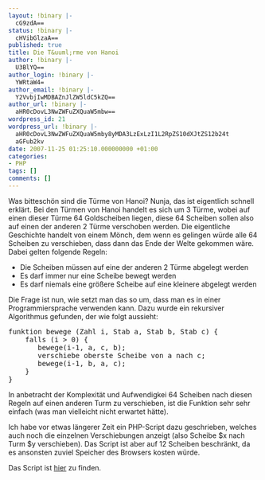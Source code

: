 ```yaml
---
layout: !binary |-
  cG9zdA==
status: !binary |-
  cHVibGlzaA==
published: true
title: Die T&uuml;rme von Hanoi
author: !binary |-
  U3BlYQ==
author_login: !binary |-
  YWRtaW4=
author_email: !binary |-
  Y2VvbjIwMDBAZnJlZW5ldC5kZQ==
author_url: !binary |-
  aHR0cDovL3NwZWFuZXQuaW5mbw==
wordpress_id: 21
wordpress_url: !binary |-
  aHR0cDovL3NwZWFuZXQuaW5mby8yMDA3LzExLzI1L2RpZS10dXJtZS12b24t
  aGFub2kv
date: 2007-11-25 01:25:10.000000000 +01:00
categories:
- PHP
tags: []
comments: []
---
```

Was bittesch&ouml;n sind die T&uuml;rme von Hanoi? Nunja, das ist eigentlich schnell erkl&auml;rt. Bei den T&uuml;rmen von Hanoi handelt es sich um 3 T&uuml;rme, wobei auf einen dieser T&uuml;rme 64 Goldscheiben liegen, diese 64 Scheiben sollen also auf einen der anderen 2 T&uuml;rme verschoben werden. Die eigentliche Geschichte handelt von einem M&ouml;nch, dem wenn es gelingen w&uuml;rde alle 64 Scheiben zu verschieben, dass dann das Ende der Welte gekommen w&auml;re.
Dabei gelten folgende Regeln:
<ul>
	<li>Die Scheiben m&uuml;ssen auf eine der anderen 2 T&uuml;rme abgelegt werden</li>
	<li>Es darf immer nur eine Scheibe bewegt werden</li>
	<li>Es darf niemals eine gr&ouml;&szlig;ere Scheibe auf eine kleinere abgelegt werden</li>
</ul>

Die Frage ist nun, wie setzt man das so um, dass man es in einer Programmiersprache verwenden kann.
Dazu wurde ein rekursiver Algorithmus gefunden, der wie folgt aussieht:
<pre language="text">funktion bewege (Zahl i, Stab a, Stab b, Stab c) {
    falls (i > 0) {
       bewege(i-1, a, c, b);
       verschiebe oberste Scheibe von a nach c;
       bewege(i-1, b, a, c);
    }
}</pre>

In anbetracht der Komplexit&auml;t und Aufwendigkei 64 Scheiben nach diesen Regeln auf einen anderen Turm zu verschieben, ist die Funktion sehr sehr einfach (was man vielleicht nicht erwartet h&auml;tte).

Ich habe vor etwas l&auml;ngerer Zeit ein PHP-Script dazu geschrieben, welches auch noch die einzelnen Verschiebungen anzeigt (also Scheibe $x nach Turm $y verschieben). Das Script ist aber auf 12 Scheiben beschr&auml;nkt, da es ansonsten  zuviel Speicher des Browsers kosten w&uuml;rde.

Das Script ist <a href="http://speanet.info/examples/hanoi.php">hier</a> zu finden.

